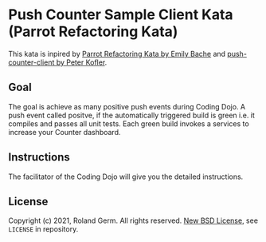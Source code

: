 # Push Counter Sample Client Kata (Parrot Refactoring Kata)

This kata is inpired by [Parrot Refactoring Kata by Emily Bache](https://github.com/emilybache/Parrot-Refactoring-Kata) and [push-counter-client by Peter Kofler](https://github.com/codecop/push-counter-client).

## Goal 

The goal is achieve as many positive push events during Coding Dojo. A push event called positve, if the automatically triggered build is green i.e. it compiles and passes all unit tests. Each green build invokes a services to increase your Counter dashboard.

## Instructions

The facilitator of the Coding Dojo will give you the detailed instructions. 

## License

Copyright (c) 2021, Roland Germ. All rights reserved.
[New BSD License](https://opensource.org/licenses/BSD-3-Clause), see `LICENSE` in repository.
